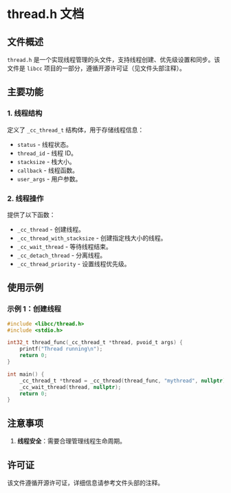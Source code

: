 # thread.h 文档

## 文件概述
`thread.h` 是一个实现线程管理的头文件，支持线程创建、优先级设置和同步。该文件是 `libcc` 项目的一部分，遵循开源许可证（见文件头部注释）。

## 主要功能

### 1. 线程结构
定义了 `_cc_thread_t` 结构体，用于存储线程信息：
- `status` - 线程状态。
- `thread_id` - 线程 ID。
- `stacksize` - 栈大小。
- `callback` - 线程函数。
- `user_args` - 用户参数。

### 2. 线程操作
提供了以下函数：
- `_cc_thread` - 创建线程。
- `_cc_thread_with_stacksize` - 创建指定栈大小的线程。
- `_cc_wait_thread` - 等待线程结束。
- `_cc_detach_thread` - 分离线程。
- `_cc_thread_priority` - 设置线程优先级。

## 使用示例

### 示例 1：创建线程
```c
#include <libcc/thread.h>
#include <stdio.h>

int32_t thread_func(_cc_thread_t *thread, pvoid_t args) {
    printf("Thread running\n");
    return 0;
}

int main() {
    _cc_thread_t *thread = _cc_thread(thread_func, "mythread", nullptr);
    _cc_wait_thread(thread, nullptr);
    return 0;
}
```

## 注意事项
1. **线程安全**：需要合理管理线程生命周期。

## 许可证
该文件遵循开源许可证，详细信息请参考文件头部的注释。